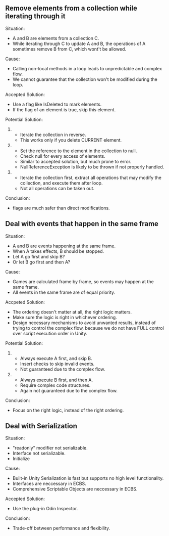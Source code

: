 <a id="technical_issues"></a>

## Remove elements from a collection while iterating through it

Situation:
*	A and B are elements from a collection C.
*	While iterating through C to update A and B, the operations of A sometimes remove B from C, which wont't be allowed.

Cause:
*	Calling non-local methods in a loop leads to unpredictable and complex flow.
*	We cannot guarantee that the collection won't be modified during the loop.

Accepted Solution:
*	Use a flag like IsDeleted to mark elements.
*	If the flag of an element is true, skip this element.

Potential Solution:
1.	*	Iterate the collection in reverse.
	*	This works only if you delete CURRENT element.
2.	*	Set the reference to the element in the collection to null.
	*	Check null for every access of elements.
	*	Similar to accepted solution, but much prone to error.
	*	NullReferenceException is likely to be thrown if not properly handled.
3.	*	Iterate the collection first, 
		extract all operations that may modify the collection,
		and execute them after loop.
	*	Not all operations can be taken out.

Conclusion: 
*	flags are much safer than direct modifications.

## Deal with events that happen in the same frame

Situation:
*	A and B are events happening at the same frame.
*	When A takes effects, B should be stopped.
*	Let A go first and skip B?
*	Or let B go first and then A?

Cause:
*	Games are calculated frame by frame, so events may happen at the same frame.
*	All events in the same frame are of equal priority.

Accpeted Solution:
*	The ordering doesn't matter at all, the right logic matters.
*	Make sure the logic is right in whichever ordering.
*	Design necessary mechanisms to avoid unwanted results,
	instead of trying to control the complex flow,
	because we do not have FULL control over script execution order in Unity.

Potential Solution:
1.	*	Always execute A first, and skip B.
	*	Insert checks to skip invalid events.
	*	Not guaranteed due to the complex flow.
2.	*	Always execute B first, and then A.
	*	Require complex code structures.
	*	Again not guaranteed due to the complex flow.

Conclusion: 
*	Focus on the right logic, instead of the right ordering.

## Deal with Serialization

Situation:
*	"readonly" modifier not serializable.
*	Interface not serializable.
*	Initialize

Cause:
*	Built-in Unity Serialization is fast but supports no high level functionality.
*	Interfaces are neccessary in ECBS.
*	Comprehensive Scriptable Objects are neccessary in ECBS.

Accepted Solution:
*	Use the plug-in Odin Inspector.

Conclusion:
*	Trade-off between performance and flexibility.
